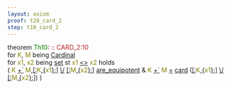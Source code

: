 ```yaml
---
layout: axiom
proof: t28_card_2
step: t10_card_2
---
```


<div class="mizar">
<div><span class="kw">theorem </span><span class="lab"><font color="Green" title="E9">Th10</font></span>: <a NAME="T10"><span class="comment"><font color="firebrick">:: CARD_2:10</font></span><br/></a><div class="add"> for <font color="Olive" title="b1">K</font>, <font color="Olive" title="b2">M</font> being   <a href="http://grid01.ciirc.cvut.cz/~mptp/7.13.01_4.181.1147/html/card_1.html#NM1" title="CARD_1:NM.1">Cardinal</a><br/>  for <font color="Olive" title="b3">x1</font>, <font color="Olive" title="b4">x2</font> being    <a href="http://grid01.ciirc.cvut.cz/~mptp/7.13.01_4.181.1147/html/hidden.html#M1" title="HIDDEN:mode.1">set</a>   st <font color="Olive" title="b3">x1</font> <a href="http://grid01.ciirc.cvut.cz/~mptp/7.13.01_4.181.1147/html/hidden.html#NR2" title="HIDDEN:NR.2">&lt;&gt;</a> <font color="Olive" title="b4">x2</font> holds <br/>( <font color="Olive" title="b1">K</font> <a href="http://grid01.ciirc.cvut.cz/~mptp/7.13.01_4.181.1147/html/card_2.html#K1" title="CARD_2:func.1">+`</a> <font color="Olive" title="b2">M</font>,<span class="p1"><a href="http://grid01.ciirc.cvut.cz/~mptp/7.13.01_4.181.1147/html/zfmisc_1.html#K2" title="ZFMISC_1:func.2">[:</a><span class="default"><font color="Olive" title="b1">K</font>,<span class="p2"><a href="http://grid01.ciirc.cvut.cz/~mptp/7.13.01_4.181.1147/html/tarski.html#K1" title="TARSKI:func.1">{</a><span class="default"><font color="Olive" title="b3">x1</font></span><a href="http://grid01.ciirc.cvut.cz/~mptp/7.13.01_4.181.1147/html/tarski.html#K1" title="TARSKI:func.1">}</a></span></span><a href="http://grid01.ciirc.cvut.cz/~mptp/7.13.01_4.181.1147/html/zfmisc_1.html#K2" title="ZFMISC_1:func.2">:]</a></span> <a href="http://grid01.ciirc.cvut.cz/~mptp/7.13.01_4.181.1147/html/xboole_0.html#K2" title="XBOOLE_0:func.2">\/</a> <span class="p1"><a href="http://grid01.ciirc.cvut.cz/~mptp/7.13.01_4.181.1147/html/zfmisc_1.html#K2" title="ZFMISC_1:func.2">[:</a><span class="default"><font color="Olive" title="b2">M</font>,<span class="p2"><a href="http://grid01.ciirc.cvut.cz/~mptp/7.13.01_4.181.1147/html/tarski.html#K1" title="TARSKI:func.1">{</a><span class="default"><font color="Olive" title="b4">x2</font></span><a href="http://grid01.ciirc.cvut.cz/~mptp/7.13.01_4.181.1147/html/tarski.html#K1" title="TARSKI:func.1">}</a></span></span><a href="http://grid01.ciirc.cvut.cz/~mptp/7.13.01_4.181.1147/html/zfmisc_1.html#K2" title="ZFMISC_1:func.2">:]</a></span> <a href="http://grid01.ciirc.cvut.cz/~mptp/7.13.01_4.181.1147/html/wellord2.html#R2" title="WELLORD2:pred.2">are_equipotent</a>  &amp; <font color="Olive" title="b1">K</font> <a href="http://grid01.ciirc.cvut.cz/~mptp/7.13.01_4.181.1147/html/card_2.html#K1" title="CARD_2:func.1">+`</a> <font color="Olive" title="b2">M</font> <a href="http://grid01.ciirc.cvut.cz/~mptp/7.13.01_4.181.1147/html/hidden.html#R1" title="HIDDEN:pred.1">=</a>  <a href="http://grid01.ciirc.cvut.cz/~mptp/7.13.01_4.181.1147/html/card_1.html#K1" title="CARD_1:func.1">card</a> <span class="p1">(<span class="default"><span class="p2"><a href="http://grid01.ciirc.cvut.cz/~mptp/7.13.01_4.181.1147/html/zfmisc_1.html#K2" title="ZFMISC_1:func.2">[:</a><span class="default"><font color="Olive" title="b1">K</font>,<span class="p3"><a href="http://grid01.ciirc.cvut.cz/~mptp/7.13.01_4.181.1147/html/tarski.html#K1" title="TARSKI:func.1">{</a><span class="default"><font color="Olive" title="b3">x1</font></span><a href="http://grid01.ciirc.cvut.cz/~mptp/7.13.01_4.181.1147/html/tarski.html#K1" title="TARSKI:func.1">}</a></span></span><a href="http://grid01.ciirc.cvut.cz/~mptp/7.13.01_4.181.1147/html/zfmisc_1.html#K2" title="ZFMISC_1:func.2">:]</a></span> <a href="http://grid01.ciirc.cvut.cz/~mptp/7.13.01_4.181.1147/html/xboole_0.html#K2" title="XBOOLE_0:func.2">\/</a> <span class="p2"><a href="http://grid01.ciirc.cvut.cz/~mptp/7.13.01_4.181.1147/html/zfmisc_1.html#K2" title="ZFMISC_1:func.2">[:</a><span class="default"><font color="Olive" title="b2">M</font>,<span class="p3"><a href="http://grid01.ciirc.cvut.cz/~mptp/7.13.01_4.181.1147/html/tarski.html#K1" title="TARSKI:func.1">{</a><span class="default"><font color="Olive" title="b4">x2</font></span><a href="http://grid01.ciirc.cvut.cz/~mptp/7.13.01_4.181.1147/html/tarski.html#K1" title="TARSKI:func.1">}</a></span></span><a href="http://grid01.ciirc.cvut.cz/~mptp/7.13.01_4.181.1147/html/zfmisc_1.html#K2" title="ZFMISC_1:func.2">:]</a></span></span>)</span> )</div></div>
</div>
